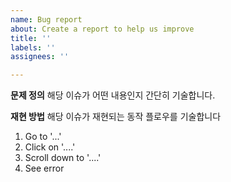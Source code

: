 ```yaml
---
name: Bug report
about: Create a report to help us improve
title: ''
labels: ''
assignees: ''

---
```


**문제 정의**
해당 이슈가 어떤 내용인지 간단히 기술합니다.

**재현 방법**
해당 이슈가 재현되는 동작 플로우를 기술합니다
1. Go to '...'
2. Click on '....'
3. Scroll down to '....'
4. See error
